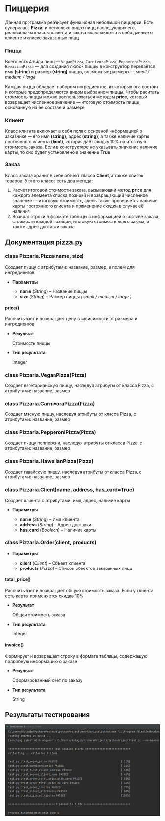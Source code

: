 # Пиццерия

Данная программа реализует функционал небольшой пиццерии. Есть суперкласс **Pizza**, и несколько видов пицц наследующих его, реализованы классы клиента и заказа включающего в себя данные о клиенте и списке заказанных пицц

### Пицца

Всего есть 4 вида пицц — `VeganPizza`, `CarnivoraPizza`, `PepperoniPizza`, `HawaiianPizza` — для создания любой пиццы в конструктор передаётся имя **(string)** и размер **(string)** пиццы, возможные размеры — *small / medium / large*

Каждая пицца обладает набором ингредиентов, из которых она состоит и которые предопределяются видом выбранном пиццы. Чтобы раситать стоимость пиццы можно воспользоваться методом **price**, который возвращает численное значение — итоговую стоимость пиццы, основанную на её составе и размере

### Клиент

Класс клиента включает в себя поля с основной информацией о заказчике — его имя **(string)**, адрес **(string)**, а также наличие карты постоянного клиента **(bool)**, которая даёт скидку 10% на итоговую стоимость заказа. Если в конструкторе не указывать значение наличие карты, то оно будет установлено в значение **True**

### Заказ

Класс заказа хранит в себе объект класса **Client**, а также список товаров. У этого класса есть два метода:
1. Расчёт итоговой стоимости заказа, вызывающий метод **price** для каждого элемента списка позиций и возвращающий численное значение — итоговую стоимость, здесь также проверяется наличие карты постоянного клиента и применение скидки в случае её наличия
2. Возврат строки в формате таблицы с информацией о составе заказа, стоимости каждой позиции, итоговую стоимость всего заказа, а также адрес доставки заказа

## Документация pizza.py

### class Pizzaria.Pizza(name, size)
Создает пиццу с атрибутами: название, размер, и полем для ингредиентов

* **Параметры**
 
    * **name** (*String*) – Название пиццы
    * **size** (*String*) – Размер пиццы *( small / medium / large )*

#### price()
Рассчитывает и возвращает цену в зависимости от размера и ингредиентов

* **Результат**

    Стоимость пиццы

* **Тип результата**

    Integer

### class Pizzaria.VeganPizza(Pizza)
Создает вегетарианскую пиццу, наследуя атрибуты от класса Pizza, с атрибутами: название, размер

### class Pizzaria.CarnivoraPizza(Pizza)
Создает мясную пиццу, наследуя атрибуты от класса Pizza, с атрибутами: название, размер

### class Pizzaria.PepperoniPizza(Pizza)
Создает пиццу пепперони, наследуя атрибуты от класса Pizza, с атрибутами: название, размер

### class Pizzaria.HawaiianPizza(Pizza)
Создает гавайскую пиццу, наследуя атрибуты от класса Pizza, с атрибутами: название, размер

### class Pizzaria.Client(name, address, has_card=True)
Создает клиента с атрибутами: имя, адрес, наличие карты

* **Параметры**
 
    * **name** (*String*) – Имя клиента
    * **address** (*String*) – Адрес доставки
    * **has_card** (*Boolean*) – Наличие карты

### class Pizzaria.Order(client, products)

* **Параметры**
 
    * **client** (*Client*) – Объект клиента
    * **products** (*Pizza*) – Список объектов заказанных пицц

#### total_price()
Рассчитывает и возвращает общую стоимость заказа. Если у клиента есть карта, применяется скидка 10%

* **Результат**

    Общая стоимость заказа

* **Тип результата**

    Integer
    
#### invoice()
Формирует и возвращает строку в формате таблицы, содержащую подробную информацию о заказе

* **Результат**

    Сформированный счёт по заказу

* **Тип результата**

    String

## Результаты тестирования

<p align="center"><img src="https://github.com/Torusaynim/Mirea-TiVPO/blob/master/assets/images/PizzaTesting.png"></p>
